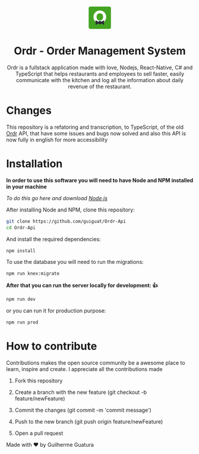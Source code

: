 <p align="center">
  <img src="https://github.com/guiguat/ORDR/blob/master/assets/icon.png" alt="ORDR" style="max-width:100%" width="60"></img>
</p>
<h1 align="center">Ordr - Order Management System</h1>
<p align="center">
  Ordr is a fullstack application made with love, Nodejs, React-Native, C# and TypeScript that helps restaurants and employees to sell faster, easily communicate with the kitchen and log all the information about daily revenue of the restaurant.
</p>

# Changes
This repository is a refatoring and transcription, to TypeScript, of the old [Ordr](https://github.com/guiguat/ORDR) API, that have some issues and bugs now solved and also this API is now fully in english for more accessibility

# Installation

**In order to use this software you will need to have Node and NPM installed in your machine**

*To do this go here and download [Node.js](https://nodejs.org/en/download/)* 

After installing Node and NPM, clone this repository:
```bash
git clone https://github.com/guiguat/Ordr-Api
cd Ordr-Api
```

And install the required dependencies:
```bash
npm install
```

To use the database you will need to run the migrations:
```bash
npm run knex:migrate
```

**After that you can run the server locally for development: :+1:**
```bash
npm run dev
```
or you can run it for production purpose:
```bash
npm run prod
```

# How to contribute
Contributions makes the open source community be a awesome place to learn, inspire and create. I appreciate all the contributions made

1) Fork this repository

2) Create a branch with the new feature (git checkout -b feature/newFeature)

3) Commit the changes (git commit -m 'commit message')

4) Push to the new branch (git push origin feature/newFeature)

5) Open a pull request


Made with ♥ by Guilherme Guatura
